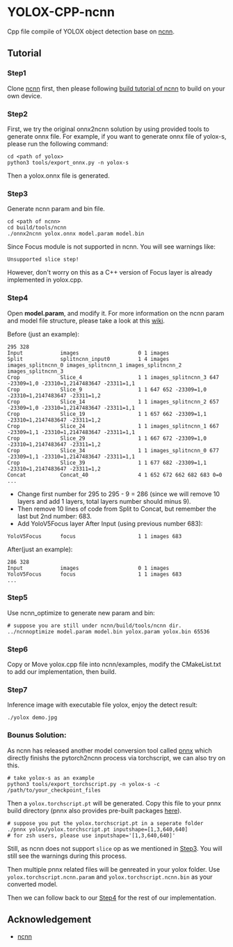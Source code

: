 # YOLOX-CPP-ncnn

Cpp file compile of YOLOX object detection base on [ncnn](https://github.com/Tencent/ncnn).

## Tutorial

### Step1

Clone [ncnn](https://github.com/Tencent/ncnn) first, then please following [build tutorial of ncnn](https://github.com/Tencent/ncnn/wiki/how-to-build) to build on your own device.

### Step2

First, we try the original onnx2ncnn solution by using provided tools to generate onnx file.
For example, if you want to generate onnx file of yolox-s, please run the following command:

```shell
cd <path of yolox>
python3 tools/export_onnx.py -n yolox-s
```

Then a yolox.onnx file is generated.

### Step3

Generate ncnn param and bin file.

```shell
cd <path of ncnn>
cd build/tools/ncnn
./onnx2ncnn yolox.onnx model.param model.bin
```

Since Focus module is not supported in ncnn. You will see warnings like:

```shell
Unsupported slice step!
```

However, don't worry on this as a C++ version of Focus layer is already implemented in yolox.cpp.

### Step4

Open **model.param**, and modify it. For more information on the ncnn param and model file structure, please take a look at this [wiki](https://github.com/Tencent/ncnn/wiki/param-and-model-file-structure).

Before (just an example):

```
295 328
Input            images                   0 1 images
Split            splitncnn_input0         1 4 images images_splitncnn_0 images_splitncnn_1 images_splitncnn_2 images_splitncnn_3
Crop             Slice_4                  1 1 images_splitncnn_3 647 -23309=1,0 -23310=1,2147483647 -23311=1,1
Crop             Slice_9                  1 1 647 652 -23309=1,0 -23310=1,2147483647 -23311=1,2
Crop             Slice_14                 1 1 images_splitncnn_2 657 -23309=1,0 -23310=1,2147483647 -23311=1,1
Crop             Slice_19                 1 1 657 662 -23309=1,1 -23310=1,2147483647 -23311=1,2
Crop             Slice_24                 1 1 images_splitncnn_1 667 -23309=1,1 -23310=1,2147483647 -23311=1,1
Crop             Slice_29                 1 1 667 672 -23309=1,0 -23310=1,2147483647 -23311=1,2
Crop             Slice_34                 1 1 images_splitncnn_0 677 -23309=1,1 -23310=1,2147483647 -23311=1,1
Crop             Slice_39                 1 1 677 682 -23309=1,1 -23310=1,2147483647 -23311=1,2
Concat           Concat_40                4 1 652 672 662 682 683 0=0
...
```

- Change first number for 295 to 295 - 9 = 286 (since we will remove 10 layers and add 1 layers, total layers number should minus 9).
- Then remove 10 lines of code from Split to Concat, but remember the last but 2nd number: 683.
- Add YoloV5Focus layer After Input (using previous number 683):

```
YoloV5Focus      focus                    1 1 images 683
```

After(just an example):

```
286 328
Input            images                   0 1 images
YoloV5Focus      focus                    1 1 images 683
...
```

### Step5

Use ncnn_optimize to generate new param and bin:

```shell
# suppose you are still under ncnn/build/tools/ncnn dir.
../ncnnoptimize model.param model.bin yolox.param yolox.bin 65536
```

### Step6

Copy or Move yolox.cpp file into ncnn/examples, modify the CMakeList.txt to add our implementation, then build.

### Step7

Inference image with executable file yolox, enjoy the detect result:

```shell
./yolox demo.jpg
```

### Bounus Solution:

As ncnn has released another model conversion tool called [pnnx](https://zhuanlan.zhihu.com/p/427620428) which directly finishs the pytorch2ncnn process via torchscript, we can also try on this.

```shell
# take yolox-s as an example
python3 tools/export_torchscript.py -n yolox-s -c /path/to/your_checkpoint_files
```

Then a `yolox.torchscript.pt` will be generated. Copy this file to your pnnx build directory (pnnx also provides pre-built packages [here](https://github.com/pnnx/pnnx/releases/tag/20220720)).

```shell
# suppose you put the yolox.torchscript.pt in a seperate folder
./pnnx yolox/yolox.torchscript.pt inputshape=[1,3,640,640]
# for zsh users, please use inputshape='[1,3,640,640]'
```

Still, as ncnn does not support `slice` op as we mentioned in [Step3](https://github.com/Megvii-BaseDetection/YOLOX/tree/main/demo/ncnn/cpp#step3). You will still see the warnings during this process.

Then multiple pnnx related files will be genreated in your yolox folder. Use `yolox.torchscript.ncnn.param` and `yolox.torchscript.ncnn.bin` as your converted model.

Then we can follow back to our [Step4](https://github.com/Megvii-BaseDetection/YOLOX/tree/main/demo/ncnn/cpp#step4) for the rest of our implementation.

## Acknowledgement

- [ncnn](https://github.com/Tencent/ncnn)
